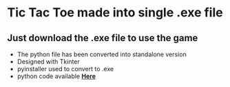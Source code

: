 # Tic Tac Toe made into single .exe file
## Just download the .exe file to use the game
- The python file has been converted into standalone version
- Designed with Tkinter
- pyinstaller used to convert to .exe
- python code available **[Here](https://github.com/anaswarambali/Tic-Tac-Toe)**
